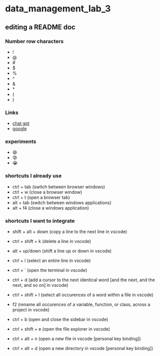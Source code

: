 # data_management_lab_3
## editing a README doc
### Number row characters
- !
- @
- \#
- $
- %
- ^
- &
- \*
- (
- )

### Links

- [chat gpt](https://chatgpt.com/)
- [google](https://www.google.ca/) 

### experiments

- 😄
- 😰
- 😭

### shortcuts I already use

- ctrl + tab (switch between browser windows)
- ctrl + w (close a browser window)
- ctrl + t (open a browser tab)
- alt + tab (switch between windows applications)
- alt + f4 (close a windows application)

### shortcuts I want to integrate
- shift + alt + down (copy a line to the next line in vscode)
- ctrl + shift + k (delete a line in vscode)
- alt + up/down (shift a line up or down in vscode)
- ctrl + l (select an entire line in vscode)

- ctrl + ` (open the terminal in vscode)

- ctrl + d (add a cursor to the next identical word [and the next, and the next, and so on] in vscode)
- ctrl + shift + l (select all occurences of a word within a file in vscode)
- f2 (rename all occurences of a variable, function, or class, across a project in vscode)
- ctrl + b (open and close the sidebar in vscode)

- ctrl + shift + e (open the file explorer in vscode)
- ctrl + alt + n (open a new file in vscode [personal key binding])
- ctrl + alt + d (open a new directory in vscode [personal key binding])